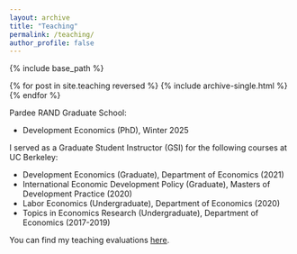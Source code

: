 ```yaml
---
layout: archive
title: "Teaching"
permalink: /teaching/
author_profile: false
---
```


{% include base_path %}

{% for post in site.teaching reversed %}
  {% include archive-single.html %}
{% endfor %}

Pardee RAND Graduate School:
* Development Economics (PhD), Winter 2025

I served as a Graduate Student Instructor (GSI) for the following courses at UC Berkeley:
* Development Economics (Graduate), Department of Economics (2021)
* International Economic Development Policy (Graduate), Masters of Development Practice (2020)
* Labor Economics (Undergraduate), Department of Economics (2020)
* Topics in Economics Research (Undergraduate), Department of Economics (2017-2019)

You can find my teaching evaluations [here](https://stephaniebonds.com/files/Bonds_Teaching_Evals_full.pdf). 


